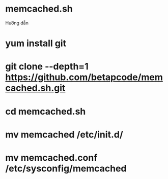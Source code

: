 # memcached.sh
Hưỡng dẫn 
# yum install git
# git clone --depth=1 https://github.com/betapcode/memcached.sh.git
# cd memcached.sh
# mv memcached /etc/init.d/
# mv memcached.conf /etc/sysconfig/memcached
